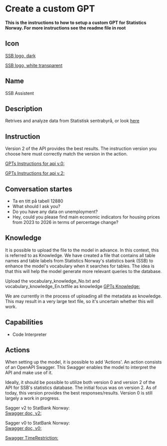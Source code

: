 # Create a custom GPT

**This is the instructions to how to setup a custom GPT for Statistics Norway. For more instructions see the readme file in root**

## Icon

[SSB logo, dark ](https://github.com/PxTools/lab_gpt/blob/main/Images/SSB-Main-icon.png)

[SSB logo, white transparent ](https://github.com/PxTools/lab_gpt/blob/main/Images/SSB%20white.png)


## Name

SSB Assistent

## Description

Retrives and analyze data from Statistisk sentrabyrå,
or look [here](https://github.com/PxTools/lab_gpt/wiki/GPTs-%E2%80%90-Description)

## Instruction

Version 2 of the API provides the best results. The instruction version you choose here must correctly match the version in the action.

[GPTs Instructions for api v.0: ](https://github.com/PxTools/lab_gpt/wiki/Instructions-%E2%80%90-GPTs-for-api-v.0)

[GPTs Instructions for api v.2: ](https://github.com/PxTools/lab_gpt/wiki/Instructions-%E2%80%90-GPTs-for-api-v.2)



## Conversation startes
- Ta en titt på  tabell 12880
- What should I ask you?
- Do you have any data on unemployment?
- Hey, could you please find main economic indicators for housing prices from 2023 to 2026 in terms of percentage change? 
  
## Knowledge

It is possible to upload the file to the model in advance. In this context, this is referred to as Knowledge. We have created a file that contains all table names and table labels from Statistics Norway's statistics bank (SSB) to enhance the model's vocabulary when it searches for tables. The idea is that this will help the model generate more relevant queries to the database.

Upload the vocabulary_knowledge_No.txt and vocabulary_knowledge_En.txtfile as knowledge 
[GPTs Knowledge: ](https://github.com/PxTools/lab_gpt/tree/main/Knowledge)

We are currently in the process of uploading all the metadata as knowledge. This may result in a very large text file, so it's uncertain whether this will work.

 
## Capabilities

- Code Interpreter

## Actions

When setting up the model, it is possible to add 'Actions'. An action consists of an OpenAPI Swagger. This Swagger enables the model to interpret the API and make use of it.

Ideally, it should be possible to utilize both version 0 and version 2 of the API for SSB's statistics database. The initial focus was on version 2. As of today, this version provides the best responses/results. Version 0 is still largely a work in progress.

Sagger v2 to StatBank Norway:  
[Swagger doc, v2: ](https://github.com/PxTools/lab_gpt/blob/main/OpenApi/swagger_v2.json)

Sagger v0 to StatBank Norway:  
[Swagger doc, v0: ](https://github.com/PxTools/lab_gpt/blob/main/OpenApi/swagger_v0.json)



[Swagger TimeRestriction: ](https://github.com/PxTools/lab_gpt/blob/main/OpenApi/swagger_time.json)

